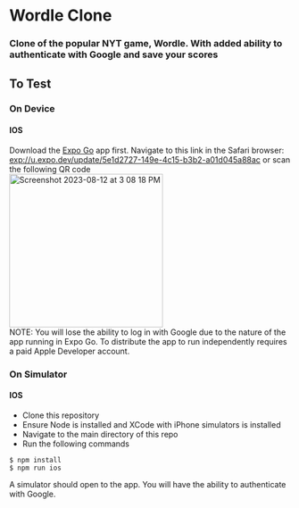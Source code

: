 # Wordle Clone
### Clone of the popular NYT game, Wordle. With added ability to authenticate with Google and save your scores

## To Test
### On Device
#### IOS
Download the [Expo Go](https://apps.apple.com/app/id982107779) app first.
Navigate to this link in the Safari browser: [exp://u.expo.dev/update/5e1d2727-149e-4c15-b3b2-a01d045a88ac](exp://u.expo.dev/update/5e1d2727-149e-4c15-b3b2-a01d045a88ac)  or scan the following QR code  
<img width="275" alt="Screenshot 2023-08-12 at 3 08 18 PM" src="https://github.com/brendon-ng/WordleClone/assets/40370559/58abf074-da77-416a-ab3d-d05c2274d0fc">  
NOTE: You will lose the ability to log in with Google due to the nature of the app running in Expo Go. To distribute the app to run independently requires a paid Apple Developer account.

### On Simulator
#### IOS
 - Clone this repository
 - Ensure Node is installed and XCode with iPhone simulators is installed
 - Navigate to the main directory of this repo
 - Run the following commands
```
$ npm install
$ npm run ios
```
A simulator should open to the app.
You will have the ability to authenticate with Google.
